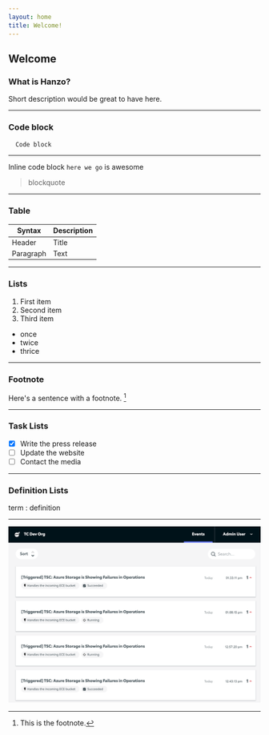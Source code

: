```yaml
---
layout: home
title: Welcome!
---
```


## Welcome

### What is Hanzo?
Short description would be great to have here.

---

### Code block
      Code block

---

Inline code block `here we go` is awesome

> blockquote

---

### Table

| Syntax | Description |
| ----------- | ----------- |
| Header | Title |
| Paragraph | Text |

---

### Lists

1. First item
2. Second item
3. Third item

- once
- twice
- thrice

---

### Footnote

Here's a sentence with a footnote. [^1]

[^1]: This is the footnote.

---

### Task Lists

- [x] Write the press release
- [ ] Update the website
- [ ] Contact the media

---

### Definition Lists

term
: definition

---

![Events Page Screenshot](/assets/images/screenshot-index.png)
